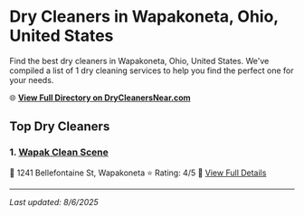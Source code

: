 # Dry Cleaners in Wapakoneta, Ohio, United States

Find the best dry cleaners in Wapakoneta, Ohio, United States. We've compiled a list of 1 dry cleaning services to help you find the perfect one for your needs.

🌐 **[View Full Directory on DryCleanersNear.com](https://drycleanersnear.com/city/US/Ohio/Wapakoneta)**

## Top Dry Cleaners

### 1. [Wapak Clean Scene](https://drycleanersnear.com/dryCleaner/688c1fa5a7924e3e1d737bba/wapak-clean-scene)
📍 1241 Bellefontaine St, Wapakoneta
⭐ Rating: 4/5
🔗 [View Full Details](https://drycleanersnear.com/dryCleaner/688c1fa5a7924e3e1d737bba/wapak-clean-scene)


---

*Last updated: 8/6/2025*
